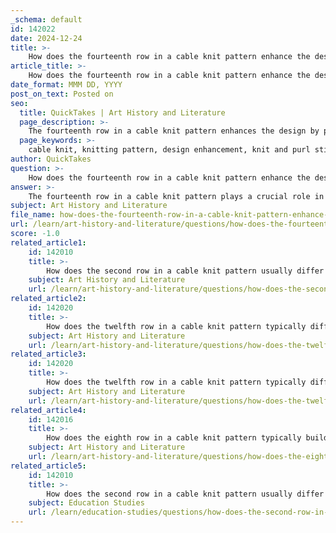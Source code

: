 ```yaml
---
_schema: default
id: 142022
date: 2024-12-24
title: >-
    How does the fourteenth row in a cable knit pattern enhance the design?
article_title: >-
    How does the fourteenth row in a cable knit pattern enhance the design?
date_format: MMM DD, YYYY
post_on_text: Posted on
seo:
  title: QuickTakes | Art History and Literature
  page_description: >-
    The fourteenth row in a cable knit pattern enhances the design by providing a visual contrast to the cable twists, serves as a working row with knit and purl stitches, and acts as a checkpoint for stitch accuracy.
  page_keywords: >-
    cable knit, knitting pattern, design enhancement, knit and purl stitches, visual contrast, cable twists, stitch count, texture, depth, rhythm
author: QuickTakes
question: >-
    How does the fourteenth row in a cable knit pattern enhance the design?
answer: >-
    The fourteenth row in a cable knit pattern plays a crucial role in enhancing the overall design of the fabric. This row typically follows a series of cable rows and is often used to establish a rhythm in the pattern, allowing the intricate twists and turns of the cables to stand out more prominently.\n\nIn many cable patterns, the fourteenth row may serve as a "working row," where the knitter alternates between knit and purl stitches without introducing additional cable twists. This creates a visual contrast that highlights the previous cable work. For instance, if the pattern includes a sequence of cable twists in the preceding rows, the fourteenth row can provide a break that emphasizes the texture and depth created by those cables.\n\nMoreover, the fourteenth row can also be a point where the knitter ensures that the stitch count remains accurate, which is essential for maintaining the integrity of the design. By carefully counting stitches and following the row-by-row instructions, the knitter can ensure that the cables align correctly in subsequent rows.\n\nIn summary, the fourteenth row enhances the design by providing a necessary contrast to the cable twists, allowing the intricate patterns to be more visually striking, while also serving as a checkpoint for stitch counting and maintaining the overall structure of the knitting project.
subject: Art History and Literature
file_name: how-does-the-fourteenth-row-in-a-cable-knit-pattern-enhance-the-design.md
url: /learn/art-history-and-literature/questions/how-does-the-fourteenth-row-in-a-cable-knit-pattern-enhance-the-design
score: -1.0
related_article1:
    id: 142010
    title: >-
        How does the second row in a cable knit pattern usually differ from the first row?
    subject: Art History and Literature
    url: /learn/art-history-and-literature/questions/how-does-the-second-row-in-a-cable-knit-pattern-usually-differ-from-the-first-row
related_article2:
    id: 142020
    title: >-
        How does the twelfth row in a cable knit pattern typically differ from earlier rows?
    subject: Art History and Literature
    url: /learn/art-history-and-literature/questions/how-does-the-twelfth-row-in-a-cable-knit-pattern-typically-differ-from-earlier-rows
related_article3:
    id: 142020
    title: >-
        How does the twelfth row in a cable knit pattern typically differ from earlier rows?
    subject: Art History and Literature
    url: /learn/art-history-and-literature/questions/how-does-the-twelfth-row-in-a-cable-knit-pattern-typically-differ-from-earlier-rows
related_article4:
    id: 142016
    title: >-
        How does the eighth row in a cable knit pattern typically build on previous rows?
    subject: Art History and Literature
    url: /learn/art-history-and-literature/questions/how-does-the-eighth-row-in-a-cable-knit-pattern-typically-build-on-previous-rows
related_article5:
    id: 142010
    title: >-
        How does the second row in a cable knit pattern usually differ from the first row?
    subject: Education Studies
    url: /learn/education-studies/questions/how-does-the-second-row-in-a-cable-knit-pattern-usually-differ-from-the-first-row
---
```


&nbsp;